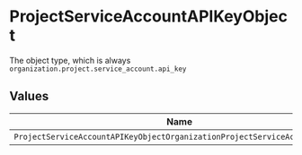 # ProjectServiceAccountAPIKeyObject

The object type, which is always `organization.project.service_account.api_key`


## Values

| Name                                                                       | Value                                                                      |
| -------------------------------------------------------------------------- | -------------------------------------------------------------------------- |
| `ProjectServiceAccountAPIKeyObjectOrganizationProjectServiceAccountAPIKey` | organization.project.service_account.api_key                               |